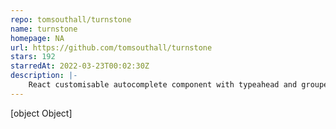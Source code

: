 ```yaml
---
repo: tomsouthall/turnstone
name: turnstone
homepage: NA
url: https://github.com/tomsouthall/turnstone
stars: 192
starredAt: 2022-03-23T00:02:30Z
description: |-
    React customisable autocomplete component with typeahead and grouped results from multiple APIs.
---
```


[object Object]
